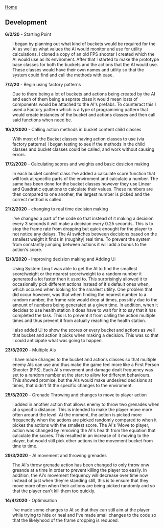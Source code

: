 <a href="https://virtualvortex.github.io/UtilityBaseAI/">Home</a>

## Development

<b>6/2/20</b> - Starting Point
<ul style="list-style-type:none;">
  <li>I began by planning out what kind of buckets would be required for the AI as well as what values the AI would monitor and use 
          for utility calculations. I cloned a copy of an old FPS shooter I created which the AI would use as its enviroment. After that I            started to make the prototype base classes for both the buckets and the actions that the AI would use. These classes would              have their own names and utility so that the system could find and call the methods with ease.
  </li>
</ul>
          
<b>7/2/20</b> - Begin using factory patterns
<ul style="list-style-type:none;">
  <li>Due to there being a lot of buckets and actions being created by the AI and each of them being a seprate class it would mean losts         of components would be attached to the AI's prefabs. To counteract this I used a Factory pattern which is a type of programming             pattern that would create instances of the bucket and actions classes and then call said functions when need be.
  </li>
</ul>

<b>10/2/2020</b> - Calling action methods in bucket content child classes
<ul style="list-style-type:none;">
  <li>With most of the Bucket classes having action classes to use (via factory patterns) I began testing to see if the methods in the child classes and bucket classes could be called, and work without causing errors. 
  </li>
</ul>

<b>17/2/2020</b> - Calculating scores and weights and basic desicion making
<ul style="list-style-type:none;">
  <li>In each bucket content class I've added a calculate score function that will look at specific parts of the enviroment and calculate a number. The same has been done for the bucket classes however they use Linear and Quadratic equations to calculate their values. These numbers are then compared to one another, the largest number is picked and the correct method is called.
  </li>
</ul>

<b>21/2/2020</b> - changing to real time decision making
<ul style="list-style-type:none;">
  <li>I've changed a part of the code so that instead of it making a decision every 3 seconds it will make a decision every 0.25 seconds. This is to stop the frame rate from dropping but quick enought for the player to not notice any delays. The AI switches between decisions based on the smallest weight it finds in (roughlty) real time. To prevent the system from constantly jumping between actions it will add a bonus to the action's score.  
  </li>
</ul>

<b>12/3/2020</b> - Improving decision making and Adding UI
<ul style="list-style-type:none;">
  <li>Using System.Linq I was able to get the AI to find the smallest score/weight or the nearest score/weight to a random number it generated a lot faster then it used to. This surprisingly allowed it to occasionally pick different actions instead of it's default ones when, which occured when looking for the smallest utility. One problem that did occur however, was that when finding the nearest number to a random number, the frame rate would drop at times, possibly due to the amount of numbers being generated at a given time. In addition, when it decides to use  health station it does have to wait for it to say that it has completed the task. This is to prevent it from calling the action multiple times and thus prevent it from actually reaching the health station.
    
I also added UI to show the scores or every bucket and actions as well that bucket and action it picks when making a decision. This was so that I could anticipate what was going to happen.
  </li>
</ul>

<b>23/3/2020</b> - Multiple AIs
<ul style="list-style-type:none;">
  <li>I have made changes to the bucket and actions classes so that multiple enemy AIs can use and thus make the game feel more like a First Person Shooter (FPS). Each AI's movement and damage dealt frequency was set to a random number at the start to allow for different behaviours. This showed promise, but the AIs would make undesired decisions at times, that didn't fit the specific changes to the enviroment. 
  </li>
</ul>

<b>25/3/2020</b> - Grenade Throwing and changes to move to player action
<ul style="list-style-type:none;">
  <li>I added in another action that allows enemy to throw two grenades when at a specific distance. This is intended to make the player move more often around the level. At the moment, the action is picked more frequenctly when the actions are picked randomly compared to when it pickes the actions with the smallest score. The AI's 'Move to player, action was changed by removing the AI's health from the equation that calculate the scores. This resulted in an increase of it moving to the player, but would still pick other actions in the movement bucket from time to time.
  </li>
</ul>

<b>29/3/2020</b> - AI movement and throwing grenades
<ul style="list-style-type:none;">
  <li>The AI's throw grenade action has been changed to only throw onw greande at a time in order to prevent killing the player too easily. In addition, the Ai's movement frequency will decrease over time now instead of just when they're standing still, this is to ensure that they move more often when their actions are being picked randomly and so that the player can't kill them too quickly. 
  </li>
</ul>

<b>14/4/2020</b> - Optimisation
<ul style="list-style-type:none;">
  <li>I've made some changes to AI so that they can still aim at the player while trying to hide or heal and I've made small changes to the code so that the likelyhood of the frame dropping is reduced.
  </li>
</ul>

